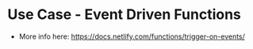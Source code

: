 # Use Case - Event Driven Functions

- More info here: https://docs.netlify.com/functions/trigger-on-events/